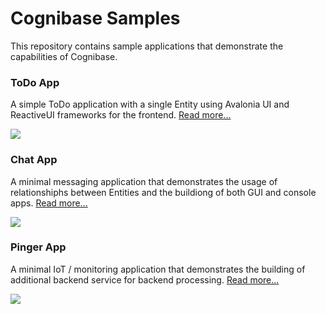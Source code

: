 # Cognibase Samples

This repository contains sample applications that demonstrate the capabilities of Cognibase.

### ToDo App

A simple ToDo application with a single Entity using Avalonia UI and ReactiveUI frameworks for the frontend. [Read more...](https://cognibase.com/docs/samples/todo-sample)

![](https://cognibase.com/assets/images/todo-app-items-f5c05f55bc4e3b4e5470b58226f126e2.png)

### Chat App

A minimal messaging application that demonstrates the usage of relationshiphs between Entities and the buildiong of both GUI and console apps. [Read more...](https://cognibase.com/docs/samples/chat-sample)

![](https://cognibase.com/assets/images/chatapp-write-message-5ee1729f24e9b753ad127c1bc8ec8c17.png)

### Pinger App

A minimal IoT / monitoring application that demonstrates the building of additional backend service for backend processing. [Read more...](https://cognibase.com/docs/samples/pinger-sample)

![](https://cognibase.com/assets/images/pinger-app-pinging3-28ec8cbc388f5e1799cd18bb56c24bd5.png)
